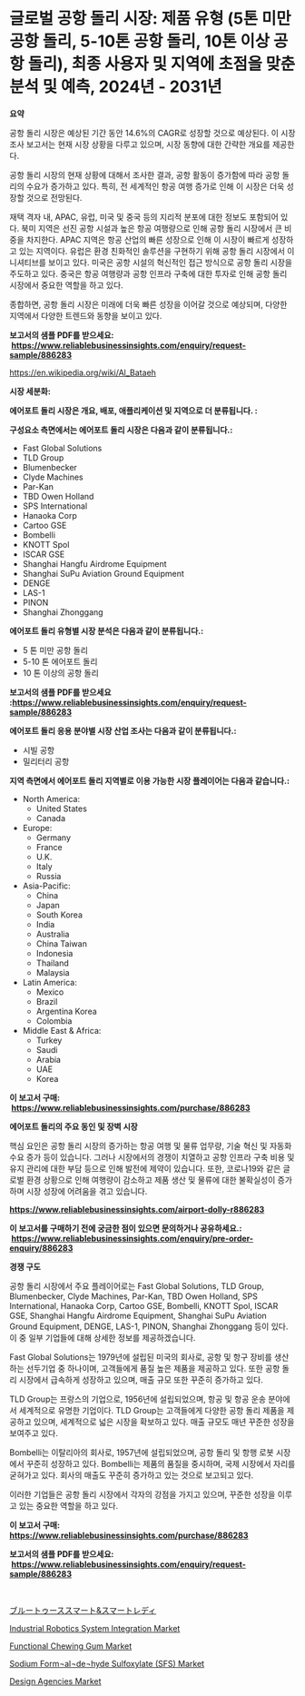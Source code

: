 <p><h1>글로벌 공항 돌리 시장: 제품 유형 (5톤 미만 공항 돌리, 5-10톤 공항 돌리, 10톤 이상 공항 돌리), 최종 사용자 및 지역에 초점을 맞춘 분석 및 예측, 2024년 - 2031년</h1></p><p><strong>요약</strong></p>
<p><p>공항 돌리 시장은 예상된 기간 동안 14.6%의 CAGR로 성장할 것으로 예상된다. 이 시장 조사 보고서는 현재 시장 상황을 다루고 있으며, 시장 동향에 대한 간략한 개요를 제공한다.</p><p>공항 돌리 시장의 현재 상황에 대해서 조사한 결과, 공항 활동이 증가함에 따라 공항 돌리의 수요가 증가하고 있다. 특히, 전 세계적인 항공 여행 증가로 인해 이 시장은 더욱 성장할 것으로 전망된다.</p><p>재택 격자 내, APAC, 유럽, 미국 및 중국 등의 지리적 분포에 대한 정보도 포함되어 있다. 북미 지역은 선진 공항 시설과 높은 항공 여행량으로 인해 공항 돌리 시장에서 큰 비중을 차지한다. APAC 지역은 항공 산업의 빠른 성장으로 인해 이 시장이 빠르게 성장하고 있는 지역이다. 유럽은 환경 친화적인 솔루션을 구현하기 위해 공항 돌리 시장에서 이니셔티브를 보이고 있다. 미국은 공항 시설의 혁신적인 접근 방식으로 공항 돌리 시장을 주도하고 있다. 중국은 항공 여행량과 공항 인프라 구축에 대한 투자로 인해 공항 돌리 시장에서 중요한 역할을 하고 있다.</p><p>종합하면, 공항 돌리 시장은 미래에 더욱 빠른 성장을 이어갈 것으로 예상되며, 다양한 지역에서 다양한 트렌드와 동향을 보이고 있다.</p></p>
<p><strong>보고서의 샘플 PDF를 받으세요: &nbsp;<a href="https://www.reliablebusinessinsights.com/enquiry/request-sample/886283">https://www.reliablebusinessinsights.com/enquiry/request-sample/886283</a></strong></p>
<p><a href="https://en.wikipedia.org/wiki/Al_Bataeh">https://en.wikipedia.org/wiki/Al_Bataeh</a></p>
<p><strong>시장 세분화:</strong></p>
<p><strong> 에어포트 돌리 시장은 개요, 배포, 애플리케이션 및 지역으로 더 분류됩니다. :</strong></p>
<p><strong>구성요소 측면에서는 에어포트 돌리 시장은 다음과 같이 분류됩니다.:</strong></p>
<p><ul><li>Fast Global Solutions</li><li>TLD Group</li><li>Blumenbecker</li><li>Clyde Machines</li><li>Par-Kan</li><li>TBD Owen Holland</li><li>SPS International</li><li>Hanaoka Corp</li><li>Cartoo GSE</li><li>Bombelli</li><li>KNOTT Spol</li><li>ISCAR GSE</li><li>Shanghai Hangfu Airdrome Equipment</li><li>Shanghai SuPu Aviation Ground Equipment</li><li>DENGE</li><li>LAS-1</li><li>PINON</li><li>Shanghai Zhonggang</li></ul></p>
<p><strong> 에어포트 돌리 유형별 시장 분석은 다음과 같이 분류됩니다.:</strong></p>
<p><ul><li>5 톤 미만 공항 돌리</li><li>5-10 톤 에어포트 돌리</li><li>10 톤 이상의 공항 돌리</li></ul></p>
<p><strong>보고서의 샘플 PDF를 받으세요 :<a href="https://www.reliablebusinessinsights.com/enquiry/request-sample/886283">https://www.reliablebusinessinsights.com/enquiry/request-sample/886283</a></strong></p>
<p><strong> 에어포트 돌리 응용 분야별 시장 산업 조사는 다음과 같이 분류됩니다.:</strong></p>
<p><ul><li>시빌 공항</li><li>밀리터리 공항</li></ul></p>
<p><strong>지역 측면에서 에어포트 돌리 지역별로 이용 가능한 시장 플레이어는 다음과 같습니다.:</strong></p>
<p><ul>
    <li>
        North America:
        <ul>
            <li>United States</li>
            <li>Canada</li>
        </ul>
    </li>
    <li>
        Europe:
        <ul>
            <li>Germany</li>
            <li>France</li>
            <li>U.K.</li>
            <li>Italy</li>
            <li>Russia</li>
        </ul>
    </li>
    <li>
        Asia-Pacific:
        <ul>
            <li>China</li>
            <li>Japan</li>
            <li>South Korea</li>
            <li>India</li>
            <li>Australia</li>
            <li>China Taiwan</li>
            <li>Indonesia</li>
            <li>Thailand</li>
            <li>Malaysia</li>
        </ul>
    </li>
    <li>
        Latin America:
        <ul>
            <li>Mexico</li>
            <li>Brazil</li>
            <li>Argentina Korea</li>
            <li>Colombia</li>
        </ul>
    </li>
    <li>
        Middle East & Africa:
        <ul>
            <li>Turkey</li>
            <li>Saudi</li>
            <li>Arabia</li>
            <li>UAE</li>
            <li>Korea</li>
        </ul>
    </li>
    </ul></p>
<p><strong>이 보고서 구매: &nbsp;<a href="https://www.reliablebusinessinsights.com/purchase/886283">https://www.reliablebusinessinsights.com/purchase/886283</a></strong></p>
<p><strong>에어포트 돌리의 주요 동인 및 장벽 시장</strong></p>
<p><p>핵심 요인은 공항 돌리 시장의 증가하는 항공 여행 및 물류 업무량, 기술 혁신 및 자동화 수요 증가 등이 있습니다. 그러나 시장에서의 경쟁이 치열하고 공항 인프라 구축 비용 및 유지 관리에 대한 부담 등으로 인해 발전에 제약이 있습니다. 또한, 코로나19와 같은 글로벌 환경 상황으로 인해 여행량이 감소하고 제품 생산 및 물류에 대한 불확실성이 증가하며 시장 성장에 어려움을 겪고 있습니다.</p></p>
<p><strong><a href="https://www.reliablebusinessinsights.com/airport-dolly-r886283">https://www.reliablebusinessinsights.com/airport-dolly-r886283</a></strong></p>
<p><strong>이 보고서를 구매하기 전에 궁금한 점이 있으면 문의하거나 공유하세요.: &nbsp;<a href="https://www.reliablebusinessinsights.com/enquiry/pre-order-enquiry/886283">https://www.reliablebusinessinsights.com/enquiry/pre-order-enquiry/886283</a></strong></p>
<p><strong>경쟁 구도</strong></p>
<p><p>공항 돌리 시장에서 주요 플레이어로는 Fast Global Solutions, TLD Group, Blumenbecker, Clyde Machines, Par-Kan, TBD Owen Holland, SPS International, Hanaoka Corp, Cartoo GSE, Bombelli, KNOTT Spol, ISCAR GSE, Shanghai Hangfu Airdrome Equipment, Shanghai SuPu Aviation Ground Equipment, DENGE, LAS-1, PINON, Shanghai Zhonggang 등이 있다. 이 중 일부 기업들에 대해 상세한 정보를 제공하겠습니다.</p><p>Fast Global Solutions는 1979년에 설립된 미국의 회사로, 공항 및 항구 장비를 생산하는 선두기업 중 하나이며, 고객들에게 품질 높은 제품을 제공하고 있다. 또한 공항 돌리 시장에서 급속하게 성장하고 있으며, 매출 규모 또한 꾸준히 증가하고 있다.</p><p>TLD Group는 프랑스의 기업으로, 1956년에 설립되었으며, 항공 및 항공 운송 분야에서 세계적으로 유명한 기업이다. TLD Group는 고객들에게 다양한 공항 돌리 제품을 제공하고 있으며, 세계적으로 넓은 시장을 확보하고 있다. 매출 규모도 매년 꾸준한 성장을 보여주고 있다.</p><p>Bombelli는 이탈리아의 회사로, 1957년에 설립되었으며, 공항 돌리 및 항행 로봇 시장에서 꾸준히 성장하고 있다. Bombelli는 제품의 품질을 중시하며, 국제 시장에서 자리를 굳혀가고 있다. 회사의 매출도 꾸준히 증가하고 있는 것으로 보고되고 있다.</p><p>이러한 기업들은 공항 돌리 시장에서 각자의 강점을 가지고 있으며, 꾸준한 성장을 이루고 있는 중요한 역할을 하고 있다.</p></p>
<p><strong>이 보고서 구매: &nbsp; <a href="https://www.reliablebusinessinsights.com/purchase/886283">https://www.reliablebusinessinsights.com/purchase/886283</a></strong></p>
<p><strong>보고서의 샘플 PDF를 받으세요: &nbsp;<a href="https://www.reliablebusinessinsights.com/enquiry/request-sample/886283">https://www.reliablebusinessinsights.com/enquiry/request-sample/886283</a></strong><strong></strong></p>
<p>&nbsp;</p>
<p><p><a href="https://medium.com/@jacksonwiza1924/bluetooth-smart%E3%81%8A%E3%82%88%E3%81%B3smart-ready%E5%B8%82%E5%A0%B4%E3%82%B7%E3%82%A7%E3%82%A2%E3%81%8A%E3%82%88%E3%81%B3%E7%AB%B6%E4%BA%89%E7%92%B0%E5%A2%83%E3%81%AB%E3%81%A4%E3%81%84%E3%81%A6%E3%81%AE%E6%B4%9E%E5%AF%9F-%E6%9C%9F%E9%96%93%E3%81%AF2024%E5%B9%B4%E3%81%8B%E3%82%892031%E5%B9%B4%E3%81%BE%E3%81%A7-49281baac789">ブルートゥーススマート&スマートレディ</a></p><p><a href="https://medium.com/@samantha.welch56767/global-industrial-robotics-system-integration-market-focus-on-product-type-material-handling-8628c6107098">Industrial Robotics System Integration Market</a></p><p><a href="https://github.com/kumertitash/Market-Research-Report-List-1/blob/main/functional-chewing-gum-market.md">Functional Chewing Gum Market</a></p><p><a href="https://medium.com/@karleeprice2004/sodium-form-al-de-hyde-sulfoxylate-sfs-market-trends-focusing-on-sodium-form-al-de-hyde-dd268aafd4ec">Sodium Form¬al¬de¬hyde Sulfoxylate (SFS) Market</a></p><p><a href="https://issuu.com/reportprime-2/docs/design-agencies-market-size-2030.pptx">Design Agencies Market</a></p></p>